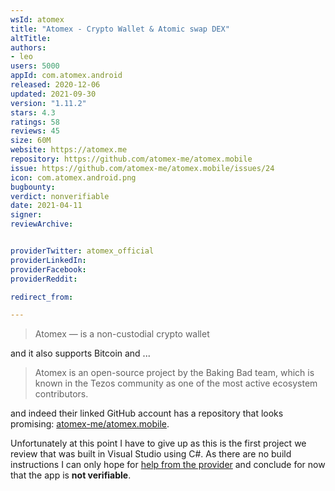 ```yaml
---
wsId: atomex
title: "Atomex - Crypto Wallet & Atomic swap DEX"
altTitle: 
authors:
- leo
users: 5000
appId: com.atomex.android
released: 2020-12-06
updated: 2021-09-30
version: "1.11.2"
stars: 4.3
ratings: 58
reviews: 45
size: 60M
website: https://atomex.me
repository: https://github.com/atomex-me/atomex.mobile
issue: https://github.com/atomex-me/atomex.mobile/issues/24
icon: com.atomex.android.png
bugbounty: 
verdict: nonverifiable
date: 2021-04-11
signer: 
reviewArchive:


providerTwitter: atomex_official
providerLinkedIn: 
providerFacebook: 
providerReddit: 

redirect_from:

---
```



> Atomex — is a non-custodial crypto wallet

and it also supports Bitcoin and ...

> Atomex is an open-source project by the Baking Bad team, which is known in the
  Tezos community as one of the most active ecosystem contributors.

and indeed their linked GitHub account has a repository that looks promising:
[atomex-me/atomex.mobile](https://github.com/atomex-me/atomex.mobile).

Unfortunately at this point I have to give up as this is the first project we
review that was built in Visual Studio using C#. As there are no build
instructions I can only hope for
[help from the provider](https://github.com/atomex-me/atomex.mobile/issues/24)
and conclude for now that the app is **not verifiable**.
